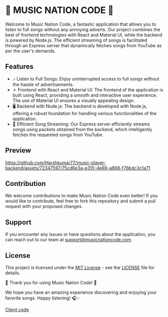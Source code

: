 # 🎵 MUSIC NATION CODE 🎵

Welcome to Music Nation Code, a fantastic application that allows you to listen to full songs without any annoying adverts. Our project combines the best of frontend technologies with React and Material UI, while the backend is powered by Node.js. The efficient streaming of songs is facilitated through an Express server that dynamically fetches songs from YouTube as per the user's demands.

## Features

- 🎶 Listen to Full Songs: Enjoy uninterrupted access to full songs without the hassle of advertisements.
- ⚛️ Frontend with React and Material UI: The frontend of the application is built using React, providing a smooth and interactive user experience. The use of Material UI ensures a visually appealing design.
- 🖥️ Backend with Node.js: The backend is developed with Node.js, offering a robust foundation for handling various functionalities of the application.
- 📡 Efficient Song Streaming: Our Express server efficiently streams songs using packets obtained from the backend, which intelligently fetches the requested songs from YouTube.

## Preview
https://github.com/Harshkumar77/music-player-backend/assets/72347597/75cd6e3a-e315-4e89-a868-f76bdc3c1a71

## Contribution

We welcome contributions to make Music Nation Code even better! If you would like to contribute, feel free to fork this repository and submit a pull request with your proposed changes.

## Support

If you encounter any issues or have questions about the application, you can reach out to our team at support@musicnationcode.com.

## License

This project is licensed under the [MIT License](https://opensource.org/licenses/MIT) - see the [LICENSE](LICENSE) file for details.

🎉 Thank you for using Music Nation Code! 🎉

We hope you have an amazing experience discovering and enjoying your favorite songs. Happy listening! 🎧🎶


[Client code](https://github.com/Harshkumar77/music-player-client)


